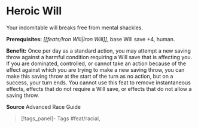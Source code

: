 ﻿---
cssclass: [feats]

---
# Heroic Will

Your indomitable will breaks free from mental shackles.

**Prerequisites:** _[[feats/Iron Will|Iron Will]]_, base Will save +4, human.

**Benefit:** Once per day as a standard action, you may attempt a new saving throw against a harmful condition requiring a Will save that is affecting you. If you are dominated, controlled, or cannot take an action because of the effect against which you are trying to make a new saving throw, you can make this saving throw at the start of the turn as no action, but on a success, your turn ends. You cannot use this feat to remove instantaneous effects, effects that do not require a Will save, or effects that do not allow a saving throw.

**Source** Advanced Race Guide
>[!tags_panel]- Tags
> #feat/racial, 